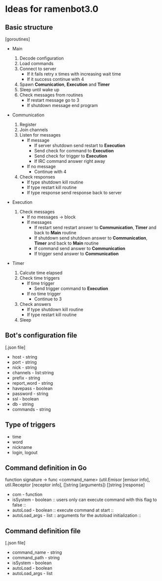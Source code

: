 # Ideas for ramenbot3.0

## Basic structure
[goroutines]

+ Main
    1. Decode configuration
    2. Load commands
    3. Connect to server
        - If it fails retry x times with increasing wait time
        - If it success continue with 4
    4. Spawn **Comunication**, **Execution** and **Timer**
    5. Sleep until wake up
    6. Check messages from routines
        - If restart message go to 3
        - If shutdown message end program

+ Communication
    1. Register
    2. Join channels
    3. Listen for messages
        - If message
            + If server shutdown send restart to **Execution**
            + Send check for command to **Execution**
            + Send check for trigger to **Execution**
            + If IRC command answer right away
        - If no message 
            + Continue with 4
    4. Check responses
        - If type shutdown kill routine
        - If type restart kill routine
        - If type response send response back to server

+ Execution
    1. Check messages
        - If no messages -> block
        - If messages
            + If restart send restart answer to **Communication**, **Timer** and back to **Main** routine
            + If shutdown send shutdown answer to **Communication**, **Timer** and back to **Main** routine
            + If command send answer to **Communication**
            + If trigger send answer to **Communication**

+ Timer
    1. Calcute time elapsed
    2. Check time triggers
        - If time trigger
            + Send trigger command to **Execution**
        - If no time trigger
            + Continue to 3 
    3. Check answers
        - If type shutdown kill routine
        - If type restart kill routine
    4. Sleep

## Bot's configuration file
[.json file]

* host - string
* port - string
* nick - string
* channels - list:string
* prefix - string
* report_word - string
* havepass - boolean
* password - string
* ssl - boolean
* db - string
* commands - string

## Type of triggers
+ time
+ word
+ nickname
+ login, logout

## Command definition in Go
function signature -> func <command_name> (util.Emisor \[emisor info\], util.Receptor \[receptor info\], []string \[arguments\]) []string \[response\]

* com - function
* isSystem - boolean :: users only can execute command with this flag to false ::
* autoLoad - boolean :: execute command at start ::
* autoLoad_args - list :: arguments for the autoload initialization ::

## Command definition file
[.json file]

* command_name - string
* command_path - string
* isSystem - boolean
* autoLoad - boolean
* autoLoad_args - list
